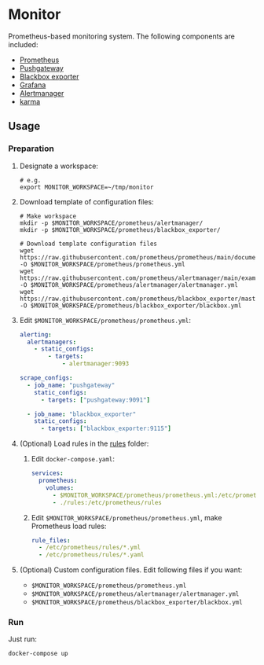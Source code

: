 # Monitor

Prometheus-based monitoring system. The following components are included:

- [Prometheus](https://github.com/prometheus/prometheus)
- [Pushgateway](https://github.com/prometheus/pushgateway)
- [Blackbox exporter](https://github.com/prometheus/blackbox_exporter)
- [Grafana](https://github.com/grafana/grafana)
- [Alertmanager](https://github.com/prometheus/alertmanager)
- [karma](https://github.com/prymitive/karma)

## Usage

### Preparation

1. Designate a workspace:

   ```shell
   # e.g.
   export MONITOR_WORKSPACE=~/tmp/monitor
   ```

1. Download template of configuration files:

   ```shell
   # Make workspace
   mkdir -p $MONITOR_WORKSPACE/prometheus/alertmanager/
   mkdir -p $MONITOR_WORKSPACE/prometheus/blackbox_exporter/

   # Download template configuration files
   wget https://raw.githubusercontent.com/prometheus/prometheus/main/documentation/examples/prometheus.yml -O $MONITOR_WORKSPACE/prometheus/prometheus.yml
   wget https://raw.githubusercontent.com/prometheus/alertmanager/main/examples/ha/alertmanager.yml -O $MONITOR_WORKSPACE/prometheus/alertmanager/alertmanager.yml
   wget https://raw.githubusercontent.com/prometheus/blackbox_exporter/master/blackbox.yml -O $MONITOR_WORKSPACE/prometheus/blackbox_exporter/blackbox.yml
   ```

1. Edit `$MONITOR_WORKSPACE/prometheus/prometheus.yml`:

   ```yaml
   alerting:
     alertmanagers:
       - static_configs:
           - targets:
               - alertmanager:9093

   scrape_configs:
     - job_name: "pushgateway"
       static_configs:
         - targets: ["pushgateway:9091"]

     - job_name: "blackbox_exporter"
       static_configs:
         - targets: ["blackbox_exporter:9115"]
   ```

1. (Optional) Load rules in the [rules](https://github.com/rea1shane/monitor/tree/main/rules) folder:

   1. Edit `docker-compose.yaml`:

      ```yaml
      services:
        prometheus:
          volumes:
            - $MONITOR_WORKSPACE/prometheus/prometheus.yml:/etc/prometheus/prometheus.yml
            - ./rules:/etc/prometheus/rules
      ```

   1. Edit `$MONITOR_WORKSPACE/prometheus/prometheus.yml`, make Prometheus load rules:

      ```yaml
      rule_files:
        - /etc/prometheus/rules/*.yml
        - /etc/prometheus/rules/*.yaml
      ```

1. (Optional) Custom configuration files. Edit following files if you want:

   - `$MONITOR_WORKSPACE/prometheus/prometheus.yml`
   - `$MONITOR_WORKSPACE/prometheus/alertmanager/alertmanager.yml`
   - `$MONITOR_WORKSPACE/prometheus/blackbox_exporter/blackbox.yml`

### Run

Just run:

```shell
docker-compose up
```
